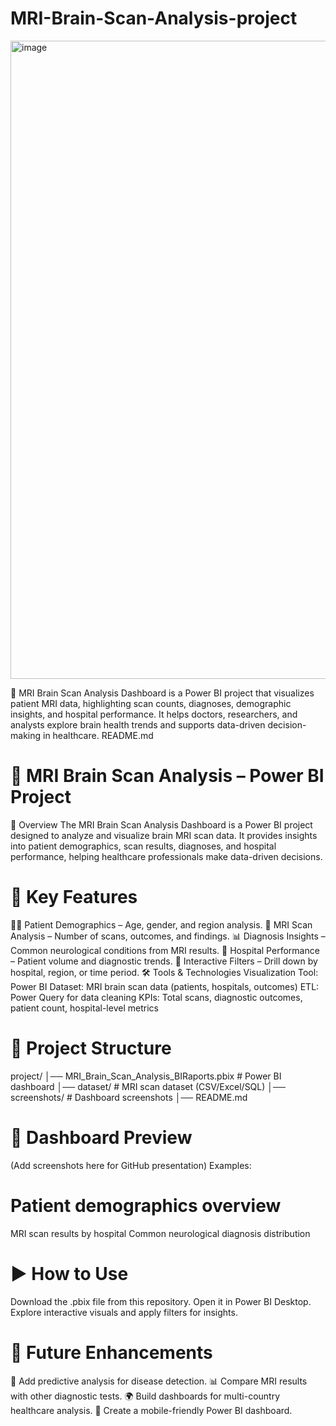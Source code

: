 # MRI-Brain-Scan-Analysis-project
<img width="1920" height="1021" alt="image" src="https://github.com/user-attachments/assets/00ccf449-dd41-4350-ac5d-b4da62e4b04c" />

🧠 MRI Brain Scan Analysis Dashboard is a Power BI project that visualizes patient MRI data, highlighting scan counts, diagnoses, demographic insights, and hospital performance. It helps doctors, researchers, and analysts explore brain health trends and supports data-driven decision-making in healthcare. README.md

# 🧠 MRI Brain Scan Analysis – Power BI Project
📖 Overview
The MRI Brain Scan Analysis Dashboard is a Power BI project designed to analyze and visualize brain MRI scan data.
It provides insights into patient demographics, scan results, diagnoses, and hospital performance, helping healthcare professionals make data-driven decisions.

# 🚀 Key Features
👨‍⚕️ Patient Demographics – Age, gender, and region analysis.
🧠 MRI Scan Analysis – Number of scans, outcomes, and findings.
📊 Diagnosis Insights – Common neurological conditions from MRI results.
🏥 Hospital Performance – Patient volume and diagnostic trends.
🔎 Interactive Filters – Drill down by hospital, region, or time period.
🛠️ Tools & Technologies
Visualization Tool: Power BI
Dataset: MRI brain scan data (patients, hospitals, outcomes)
ETL: Power Query for data cleaning
KPIs: Total scans, diagnostic outcomes, patient count, hospital-level metrics
# 📂 Project Structure
project/ │── MRI_Brain_Scan_Analysis_BIRaports.pbix # Power BI dashboard │── dataset/ # MRI scan dataset (CSV/Excel/SQL) │── screenshots/ # Dashboard screenshots │── README.md

# 📸 Dashboard Preview
(Add screenshots here for GitHub presentation)
Examples:

# Patient demographics overview
MRI scan results by hospital
Common neurological diagnosis distribution
# ▶️ How to Use
Download the .pbix file from this repository.
Open it in Power BI Desktop.
Explore interactive visuals and apply filters for insights.
# 🔮 Future Enhancements
🧠 Add predictive analysis for disease detection.
📊 Compare MRI results with other diagnostic tests.
🌍 Build dashboards for multi-country healthcare analysis.
📱 Create a mobile-friendly Power BI dashboard.
